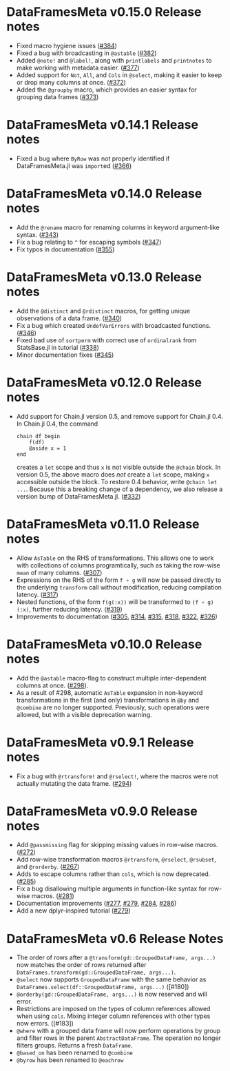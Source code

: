 # DataFramesMeta v0.15.0 Release notes

* Fixed macro hygiene issues ([#384](https://github.com/JuliaData/DataFramesMeta.jl/pull/384))
* Fixed a bug with broadcasting in `@astable` ([#382](https://github.com/JuliaData/DataFramesMeta.jl/pull/382))
* Added `@note!` and `@label!`, along with `printlabels` and `printnotes` to make working with metadata easier. ([#377](https://github.com/JuliaData/DataFramesMeta.jl/pull/377))
* Added support for `Not`, `All`, and `Cols` in `@select`, making it easier to keep or drop many columns at once. ([#372](https://github.com/JuliaData/DataFramesMeta.jl/pull/372))
* Added the `@groupby` macro, which provides an easier syntax for grouping data frames ([#373](https://github.com/JuliaData/DataFramesMeta.jl/pull/373))

# DataFramesMeta v0.14.1 Release notes
* Fixed a bug where `ByRow` was not properly identified if DataFramesMeta.jl was `import`ed ([#366](https://github.com/JuliaData/DataFramesMeta.jl/pull/366))

# DataFramesMeta v0.14.0 Release notes

* Add the `@rename` macro for renaming columns in keyword argument-like syntax. ([#343](https://github.com/JuliaData/DataFramesMeta.jl/pull/343))
* Fix a bug relating to `^` for escaping symbols ([#347](https://github.com/JuliaData/DataFramesMeta.jl/pull/347))
* Fix typos in documentation ([#355](https://github.com/JuliaData/DataFramesMeta.jl/pull/355))

# DataFramesMeta v0.13.0 Release notes

* Add the `@distinct` and `@rdistinct` macros, for getting unique observations of a data frame. ([#340](https://github.com/JuliaData/DataFramesMeta.jl/pull/340))
* Fix a bug which created `UndefVarErrors` with broadcasted functions. ([#346](https://github.com/JuliaData/DataFramesMeta.jl/pull/346))
* Fixed bad use of `sortperm` with correct use of `ordinalrank` from StatsBase.jl in tutorial ([#338](https://github.com/JuliaData/DataFramesMeta.jl/pull/338))
* Minor documentation fixes ([#345](https://github.com/JuliaData/DataFramesMeta.jl/pull/345))

# DataFramesMeta v0.12.0 Release notes
* Add support for Chain.jl version 0.5, and remove support for Chain.jl 0.4. In Chain.jl 0.4, the command

  ```
  chain df begin 
      f(df)
      @aside x = 1
  end
  ```
  
  creates a `let` scope and thus `x` is not visible outside the `@chain` block. In version 0.5, the above macro does *not* create a `let` scope, making `x` accessible outside the block. To restore 0.4 behavior, write `@chain let ...`. Because this a breaking change of a dependency, we also release a version bump of DataFramesMeta.jl. ([#332](https://github.com/JuliaData/DataFramesMeta.jl/pull/332))

# DataFramesMeta v0.11.0 Release notes

* Allow `AsTable` on the RHS of transformations. This allows one to work with collections of columns programtically, such as taking the row-wise `mean` of many columns. ([#307](https://github.com/JuliaData/DataFramesMeta.jl/pull/307))
* Expressions on the RHS of the form `f ∘ g` will now be passed directly to the underlying `transform` call without modification, reducing compilation latency. ([#317](https://github.com/JuliaData/DataFramesMeta.jl/pull/317))
* Nested functions, of the form `f(g(:x))` will be transformed to `(f ∘ g)(:x)`, further reducing latency. ([#319](https://github.com/JuliaData/DataFramesMeta.jl/pull/319))
* Improvements to documentation ([#305](https://github.com/JuliaData/DataFramesMeta.jl/pull/305), [#314](https://github.com/JuliaData/DataFramesMeta.jl/pull/314), [#315](https://github.com/JuliaData/DataFramesMeta.jl/pull/315), [#318](https://github.com/JuliaData/DataFramesMeta.jl/pull/318), [#322](https://github.com/JuliaData/DataFramesMeta.jl/pull/322), [#326](https://github.com/JuliaData/DataFramesMeta.jl/pull/326))

# DataFramesMeta v0.10.0 Release notes

* Add the `@astable` macro-flag to construct multiple inter-dependent columns at once. ([#298](https://github.com/JuliaData/DataFramesMeta.jl/pull/298)). 
* As a result of #298, automatic `AsTable` expansion in non-keyword transformations in the first (and only) transformations in `@by` and `@combine` are no longer supported. Previously, such operations were allowed, but with a visible deprecation warning.

# DataFramesMeta v0.9.1 Release notes

* Fix a bug with `@rtransform!` and `@rselect!`, where the macros were not actually mutating the data frame. ([#294](https://github.com/JuliaData/DataFramesMeta.jl/pull/294))

# DataFramesMeta v0.9.0 Release notes

* Add `@passmissing` flag for skipping missing values in row-wise macros. ([#272](https://github.com/JuliaData/DataFramesMeta.jl/pull/272))
* Add row-wise transformation macros `@rtransform`, `@rselect`, `@rsubset`, and `@rorderby`. ([#267](https://github.com/JuliaData/DataFramesMeta.jl/pull/267))
* Add`$` to escape columns rather than `cols`, which is now deprecated. ([#285](https://github.com/JuliaData/DataFramesMeta.jl/pull/285))
* Fix a bug disallowing multiple arguments in function-like syntax for row-wise macros. ([#281](https://github.com/JuliaData/DataFramesMeta.jl/pull/281))
* Documentation improvements ([#277](https://github.com/JuliaData/DataFramesMeta.jl/pull/277), [#279](https://github.com/JuliaData/DataFramesMeta.jl/pull/279), [#284](https://github.com/JuliaData/DataFramesMeta.jl/pull/284), [#286](https://github.com/JuliaData/DataFramesMeta.jl/pull/286))
* Add a new dplyr-inspired tutorial ([#279](https://github.com/JuliaData/DataFramesMeta.jl/pull/279))

# DataFramesMeta v0.6 Release Notes

* The order of rows after a `@transform(gd::GroupedDataFrame, args...)` now matches the 
  order of rows returned after `DataFrames.transform(gd::GroupedDataFrame, args...)`. 
* `@select` now supports `GroupedDataFrame` with the same behavior as 
  `DataFrames.select(df::GroupedDataFrame, args...)` ([#180])
* `@orderby(gd::GroupedDataFrame, args...)` is now reserved and will error.
* Restrictions are imposed on the types of column references allowed when using `cols`. 
  Mixing integer column references with other types now errors. ([#183])
* `@where` with a grouped data frame will now perform operations by group and filter
  rows in the parent `AbstractDataFrame`. The operation no longer filters groups. Returns a 
  fresh `DataFrame`.
 * `@based_on` has been renamed to `@combine`
 * `@byrow` has been renamed to `@eachrow`
